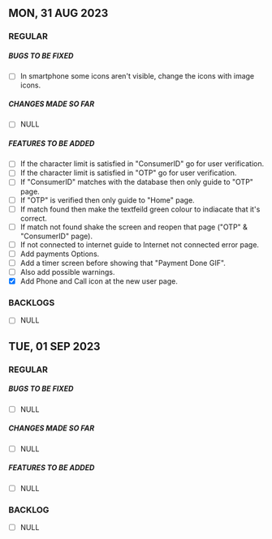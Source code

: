 ## MON, 31 AUG 2023

### REGULAR
##### BUGS TO BE FIXED
- [ ] In smartphone some icons aren't visible, change the icons with image icons.


##### CHANGES MADE SO FAR
- [ ] NULL


##### FEATURES TO BE ADDED
- [ ] If the character limit is satisfied in "ConsumerID" go for user verification.
- [ ] If the character limit is satisfied in "OTP" go for user verification.
- [ ] If "ConsumerID" matches with the database then only guide to "OTP" page.
- [ ] If "OTP" is verified then only guide to "Home" page.
- [ ] If match found then make the textfeild green colour to indiacate that it's correct.
- [ ] If match not found shake the screen and reopen that page ("OTP" & "ConsumerID" page).
- [ ] If not connected to internet guide to Internet not connected error page.
- [ ] Add payments Options.
- [ ] Add a timer screen before showing that "Payment Done GIF".
- [ ] Also add possible warnings.
- [x] Add Phone and Call icon at the new user page.

### BACKLOGS
- [ ] NULL


## TUE, 01 SEP 2023
### REGULAR

##### BUGS TO BE FIXED
- [ ] NULL

##### CHANGES MADE SO FAR
- [ ] NULL
##### FEATURES TO BE ADDED
- [ ] NULL

### BACKLOG
- [ ] NULL



